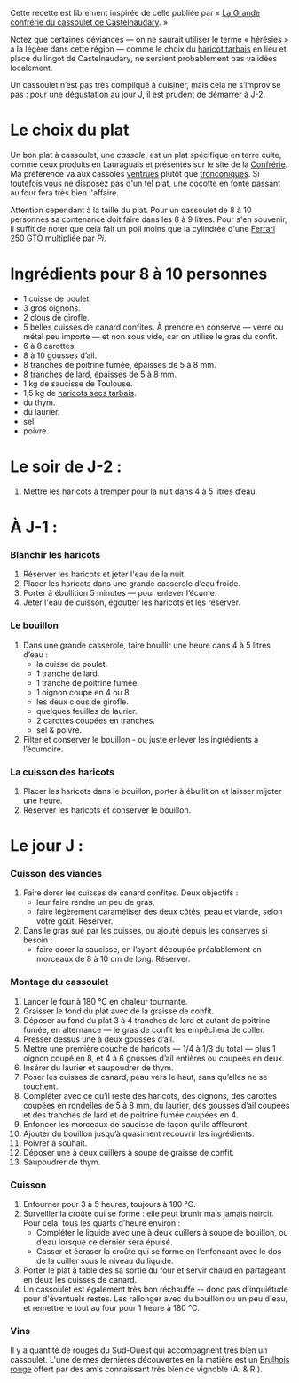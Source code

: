 Cette recette est librement inspirée de celle publiée par « [La Grande
confrérie du cassoulet de
Castelnaudary](http://www.confrerieducassoulet.com). »

Notez que certaines déviances — on ne saurait utiliser le terme
« hérésies » à la légère dans cette région — comme le choix du
[haricot tarbais](https://www.haricot-tarbais.com) en lieu et place du
lingot de Castelnaudary, ne seraient probablement pas validées
localement.

Un cassoulet n’est pas très compliqué à cuisiner, mais cela ne
s’improvise pas : pour une dégustation au jour J, il est prudent de
démarrer à J-2.

# Le choix du plat<a id="sec-1" name="sec-1"></a>

Un bon plat à cassoulet, une *cassole*, est un plat spécifique en
terre cuite, comme ceux produits en Lauraguais et présentés sur le
site de la [Confrérie](http://www.confrerieducassoulet.com). Ma
préférence va aux cassoles
[ventrues](http://www.poteriecassouletcastelnaudary.com/ventrues.html)
plutôt que
[tronconiques](http://www.poteriecassouletcastelnaudary.com/tronconiques.html).
Si toutefois vous ne disposez pas d'un tel plat, une [cocotte en
fonte](https://www.lecreuset.fr) passant au four fera très bien
l'affaire.

Attention cependant à la taille du plat. Pour un cassoulet de 8 à 10
personnes sa contenance doit faire dans les 8 à 9 litres. Pour s'en
souvenir, il suffit de noter que cela fait un poil moins que la
cylindrée d'une [Ferrari 250
GTO](https://fr.wikipedia.org/wiki/Ferrari_250_GTO) multipliée par
*Pi*.

# Ingrédients pour 8 à 10 personnes<a id="sec-2" name="sec-2"></a>

-   1 cuisse de poulet.
-   3 gros oignons.
-   2 clous de girofle.
-   5 belles cuisses de canard confites. À prendre en conserve — verre
    ou métal peu importe — et non sous vide, car on utilise le gras du
    confit.
-   6 à 8 carottes.
-   8 à 10 gousses d’ail.
-   8 tranches de poitrine fumée, épaisses de 5 à 8 mm.
-   8 tranches de lard, épaisses de 5 à 8 mm.
-   1 kg de saucisse de Toulouse.
-   1,5 kg de [haricots secs tarbais](https://www.haricot-tarbais.com).
-   du thym.
-   du laurier.
-   sel.
-   poivre.

# Le soir de J-2 :<a id="sec-3" name="sec-3"></a>

1.  Mettre les haricots à tremper pour la nuit dans 4 à 5 litres d’eau.

# À J-1 :<a id="sec-4" name="sec-4"></a>

### Blanchir les haricots<a id="sec-4-1" name="sec-4-1"></a>

1.  Réserver les haricots et jeter l'eau de la nuit.
2.  Placer les haricots dans une grande casserole d’eau froide.
3.  Porter à ébullition 5 minutes — pour enlever l’écume.
4.  Jeter l'eau de cuisson, égoutter les haricots et les réserver.

### Le bouillon<a id="sec-4-2" name="sec-4-2"></a>

1.  Dans une grande casserole, faire bouillir une heure dans 4 à 5 litres
    d’eau :
    -   la cuisse de poulet.
    -   1 tranche de lard.
    -   1 tranche de poitrine fumée.
    -   1 oignon coupé en 4 ou 8.
    -   les deux clous de girofle.
    -   quelques feuilles de laurier.
    -   2 carottes coupées en tranches.
    -   sel & poivre.
2.  Filter et conserver le bouillon - ou juste enlever les ingrédients
    à l’écumoire.

### La cuisson des haricots<a id="sec-4-3" name="sec-4-3"></a>

1.  Placer les haricots dans le bouillon, porter à ébullition et
    laisser mijoter une heure.
2.  Réserver les haricots et conserver le bouillon.

# Le jour J :<a id="sec-5" name="sec-5"></a>

### Cuisson des viandes<a id="sec-5-1" name="sec-5-1"></a>

1.  Faire dorer les cuisses de canard confites. Deux objectifs :
    -   leur faire rendre un peu de gras,
    -   faire légèrement caraméliser des deux côtés, peau et viande,
        selon vôtre goût.
    Réserver.
2.  Dans le gras sué par les cuisses, ou ajouté depuis les conserves
    si besoin :
    -   faire dorer la saucisse, en l’ayant découpée préalablement en
        morceaux de 8 à 10 cm de long.
    Réserver.

### Montage du cassoulet<a id="sec-5-2" name="sec-5-2"></a>

1.  Lancer le four à 180 °C en chaleur tournante.
2.  Graisser le fond du plat avec de la graisse de confit.
3.  Déposer au fond du plat 3 à 4 tranches de lard et autant de
    poitrine fumée, en alternance — le gras de confit les empêchera de
    coller.
4.  Presser dessus une à deux gousses d’ail.
5.  Mettre une première couche de haricots — 1/4 à 1/3 du total — plus
    1 oignon coupé en 8, et 4 à 6 gousses d’ail entières ou coupées en
    deux.
6.  Insérer du laurier et saupoudrer de thym.
7.  Poser les cuisses de canard, peau vers le haut, sans qu’elles ne se
    touchent.
8.  Compléter avec ce qu’il reste des haricots, des oignons, des
    carottes coupées en rondelles de 5 à 8 mm, du laurier, des gousses
    d’ail coupées et des tranches de lard et de poitrine fumée coupées
    en 4.
9.  Enfoncer les morceaux de saucisse de façon qu'ils affleurent.
10. Ajouter du bouillon jusqu’à quasiment recouvrir les ingrédients.
11. Poivrer à souhait.
12. Déposer une à deux cuillers à soupe de graisse de confit.
13. Saupoudrer de thym.

### Cuisson<a id="sec-5-3" name="sec-5-3"></a>

1.  Enfourner pour 3 à 5 heures, toujours à 180 °C.
2.  Surveiller la croûte qui se forme : elle peut brunir mais jamais
    noircir. Pour cela, tous les quarts d’heure environ :
    -   Compléter le liquide avec une à deux cuillers à soupe de
        bouillon, ou d’eau lorsque ce dernier sera épuisé.
    -   Casser et écraser la croûte qui se forme en l’enfonçant avec le
        dos de la cuiller sous le niveau du liquide.
3.  Porter le plat à table dès sa sortie du four et servir chaud en
    partageant en deux les cuisses de canard.
4.  Un cassoulet est également très bon réchauffé -- donc pas
    d'inquiétude pour d'éventuels restes. Les rallonger avec du
    bouillon ou un peu d'eau, et remettre le tout au four pour 1 heure
    à 180 °C.

### Vins<a id="sec-5-4" name="sec-5-4"></a>

Il y a quantité de rouges du Sud-Ouest qui accompagnent très bien un
cassoulet. L'une de mes dernières découvertes en la matière est un
[Brulhois
rouge](http://www.vigneronsdubrulhois.com/nos-vins-rouges/6-chateau-grand-chene-fut-2010-75-cl.html)
offert par des amis connaissant très bien ce vignoble (A. & R.).
